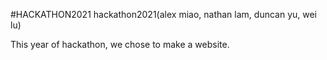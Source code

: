 #HACKATHON2021
hackathon2021(alex miao, nathan lam, duncan yu, wei lu)

This year of hackathon, we chose to make a website.
